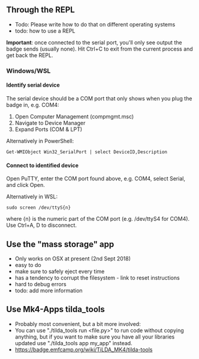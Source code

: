 ## Through the REPL

- Todo: Please write how to do that on different operating systems
- todo: how to use a REPL

**Important**: once connected to the serial port, you'll only see output
the badge sends (usually none). Hit Ctrl+C to exit from the current
process and get back the REPL.

### Windows/WSL

#### Identify serial device

The serial device should be a COM port that only shows when you plug the
badge in, e.g. COM4:

1.  Open Computer Management (compmgmt.msc)
2.  Navigate to Device Manager
3.  Expand Ports (COM & LPT)

Alternatively in PowerShell:

`Get-WMIObject Win32_SerialPort | select DeviceID,Description`

#### Connect to identified device

Open PuTTY, enter the COM port found above, e.g. COM4, select Serial,
and click Open.

Alternatively in WSL:

`sudo screen /dev/ttyS{n}`

where {n} is the numeric part of the COM port (e.g. /dev/ttyS4 for
COM4). Use Ctrl+A, D to disconnect.

## Use the "mass storage" app

- Only works on OSX at present (2nd Sept 2018)
- easy to do
- make sure to safely eject every time
- has a tendency to corrupt the filesystem - link to reset instructions
- hard to debug errors
- todo: add more information

## Use Mk4-Apps tilda_tools

- Probably most convenient, but a bit more involved:
- You can use "./tilda_tools run \<file.py\>" to run code without
  copying anything, but if you want to make sure you have all your
  libraries updated use "./tilda_tools app my_app" instead.
- <https://badge.emfcamp.org/wiki/TiLDA_MK4/tilda-tools>